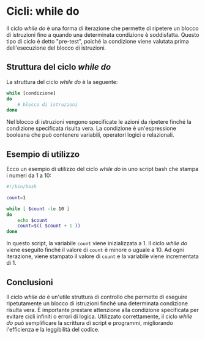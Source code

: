 # Cicli: while do

Il ciclo *while do* è una forma di iterazione che permette di ripetere un blocco di istruzioni fino a quando una determinata condizione è soddisfatta. Questo tipo di ciclo è detto "pre-test", poiché la condizione viene valutata prima dell'esecuzione del blocco di istruzioni.

## Struttura del ciclo *while do*

La struttura del ciclo *while do* è la seguente:

```bash
while [condizione]
do
    # blocco di istruzioni
done
```

Nel blocco di istruzioni vengono specificate le azioni da ripetere finché la condizione specificata risulta vera. La condizione è un'espressione booleana che può contenere variabili, operatori logici e relazionali.

## Esempio di utilizzo

Ecco un esempio di utilizzo del ciclo *while do* in uno script bash che stampa i numeri da 1 a 10:

```bash
#!/bin/bash

count=1

while [ $count -le 10 ]
do
    echo $count
    count=$(( $count + 1 ))
done
```

In questo script, la variabile `count` viene inizializzata a 1. Il ciclo *while do* viene eseguito finché il valore di `count` è minore o uguale a 10. Ad ogni iterazione, viene stampato il valore di `count` e la variabile viene incrementata di 1.

## Conclusioni

Il ciclo *while do* è un'utile struttura di controllo che permette di eseguire ripetutamente un blocco di istruzioni finché una determinata condizione risulta vera. È importante prestare attenzione alla condizione specificata per evitare cicli infiniti o errori di logica. Utilizzato correttamente, il ciclo *while do* può semplificare la scrittura di script e programmi, migliorando l'efficienza e la leggibilità del codice.